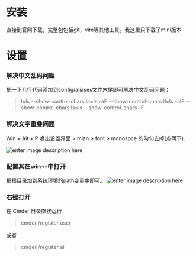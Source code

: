 
# 安装

直接到官网下载，完整包包括git，vim等其他工具。我这里只下载了mini版本

# 设置
### 解决中文乱码问题

把一下几行代码添加到config/aliases文件末尾即可解决中文乱码问题：

> l=ls --show-control-chars 
la=ls -aF --show-control-chars 
ll=ls -alF --show-control-chars
ls=ls --show-control-chars -F

### 解决文字重叠问题

Win + Ait + P 唤出设置界面 > mian > font > monospce 的勾勾去掉(点两下).

![enter image description here](http://ww1.sinaimg.cn/mw690/602cf753gw1f2xc674af4j20b405n3zq.jpg)


### 配置其在win+r中打开

把根目录加到系统环境的path变量中即可。
![enter image description here](http://ww4.sinaimg.cn/large/602cf753gw1f2xc41mpbjj209q03r74l.jpg)

### 右键打开
在 Cmder 目录直接运行 

>cmder /register user 

或者 

>cmder /register all 




